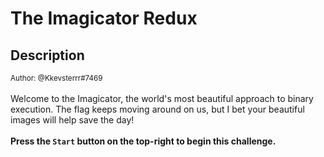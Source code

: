 # The Imagicator Redux

## Description

<small>Author: @Kkevsterrr#7469</small><br><br>Welcome to the Imagicator, the world's most beautiful approach to binary execution. The flag keeps moving around on us, but I bet your beautiful images will help save the day! <br> <br> <b>Press the <code>Start</code> button on the top-right to begin this challenge.</b>


